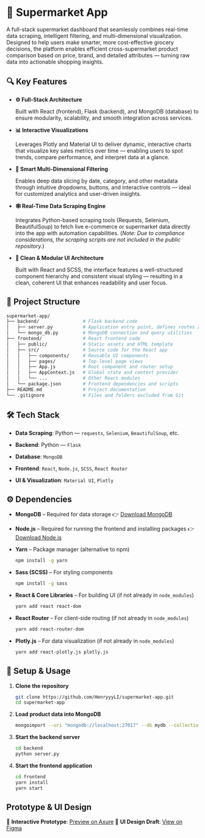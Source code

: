 # 🛒 Supermarket App

A full-stack supermarket dashboard that seamlessly combines real-time data scraping, intelligent filtering, and multi-dimensional visualization. Designed to help users make smarter, more cost-effective grocery decisions, the platform enables efficient cross-supermarket product comparison based on price, brand, and detailed attributes — turning raw data into actionable shopping insights.

## 🔍 Key Features

- **⚙️ Full-Stack Architecture**

  Built with React (frontend), Flask (backend), and MongoDB (database) to ensure modularity, scalability, and smooth integration across services.

- **📊 Interactive Visualizations**

  Leverages Plotly and Material UI to deliver dynamic, interactive charts that visualize key sales metrics over time — enabling users to spot trends, compare performance, and interpret data at a glance.

- **🔎 Smart Multi-Dimensional Filtering**

  Enables deep data slicing by date, category, and other metadata through intuitive dropdowns, buttons, and interactive controls — ideal for customized analytics and user-driven insights.

- **🕸️ Real-Time Data Scraping Engine**

  Integrates Python-based scraping tools (Requests, Selenium, BeautifulSoup) to fetch live e-commerce or supermarket data directly into the app with automation capabilities. (*Note: Due to compliance considerations, the scraping scripts are not included in the public repository.*)

- **🧩 Clean & Modular UI Architecture**

  Built with React and SCSS, the interface features a well-structured component hierarchy and consistent visual styling — resulting in a clean, coherent UI that enhances readability and user focus.

## 📁 Project Structure

```bash
supermarket-app/
├── backend/                # Flask backend code
│   ├── server.py           # Application entry point, defines routes and API endpoints
│   └── mongo_db.py         # MongoDB connection and query utilities
├── frontend/               # React frontend code
│   ├── public/             # Static assets and HTML template
│   ├── src/                # Source code for the React app
│   │   ├── components/     # Reusable UI components
│   │   ├── pages/          # Top-level page views
│   │   ├── App.js          # Root component and router setup
│   │   ├── AppContext.js   # Global state and context provider
│   │   └── ...             # Other React modules
│   └── package.json        # Frontend dependencies and scripts
├── README.md               # Project documentation
└── .gitignore              # Files and folders excluded from Git
```

## 🛠 Tech Stack

- **Data Scraping**: Python — `requests`, `Selenium`, `BeautifulSoup`, etc.

- **Backend**: Python — `Flask`

- **Database**: `MongoDB`

- **Frontend**: `React`, `Node.js`, `SCSS`, `React Router`

- **UI & Visualization**: `Material UI`, `Plotly`

## ⚙️ Dependencies

- **MongoDB** – Required for data storage
  👉 [Download MongoDB](https://www.mongodb.com/try/download/community)

- **Node.js** – Required for running the frontend and installing packages
  👉 [Download Node.js](https://nodejs.org/en/download)

- **Yarn** – Package manager (alternative to npm)

  ```bash
  npm install -g yarn
  ```

- **Sass (SCSS)** – For styling components

  ```bash
  npm install -g sass
  ```

- **React & Core Libraries** –  For building UI (if not already in `node_modules`)

  ```bash
  yarn add react react-dom
  ```

- **React Router** – For client-side routing (if not already in `node_modules`)

  ```bash
  yarn add react-router-dom
  ```

- **Plotly.js** – For data visualization (if not already in `node_modules`)

  ```bash
  yarn add react-plotly.js plotly.js
  ```

## 🚀 Setup & Usage

1. **Clone the repository**

   ```bash
   git clone https://github.com/HenryyyLI/supermarket-app.git
   cd supermarket-app
   ```

2. **Load product data into MongoDB**

   ```bash
   mongoimport --uri "mongodb://localhost:27017" --db mydb --collection mycollection --file products.json --jsonArray
   ```

3. **Start the backend server**

   ```bash
   cd backend
   python server.py
   ```

4. **Start the frontend application**

   ```bash
   cd frontend
   yarn install
   yarn start
   ```

## Prototype & UI Design

🧭 **Interactive Prototype**: [Preview on Axure](https://fmnpuv.axshare.com)
🎨 **UI Design Draft**: [View on Figma](https://www.figma.com/design/C0Gs7wvccClKINq0cimLF7/PYTHON-PROJECT?node-id=0-1&t=a6rjOJfwVpdokYmn-1)